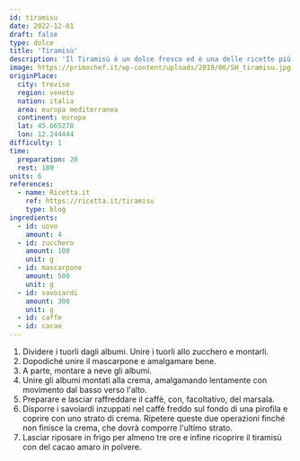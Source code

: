 ```yaml
---
id: tiramisu
date: 2022-12-01
draft: false
type: dolce
title: 'Tiramisù'
description: 'Il Tiramisù è un dolce fresco ed è una delle ricette più conosciute e antiche d’Italia. Ci sono stati molti dibattiti sulla sua origine, ma le varie fonti ormai decretano il Veneto, precisamente Treviso, come la città dove questo dolce ha visto la luce.'
image: https://primochef.it/wp-content/uploads/2019/06/SH_tiramisu.jpg
originPlace:
  city: treviso
  region: veneto
  nation: italia
  area: europa mediterranea
  continent: europa
  lat: 45.665278
  lon: 12.244444
difficulty: 1
time:
  preparation: 20
  rest: 180
units: 6
references:
  - name: Ricetta.it
    ref: https://ricetta.it/tiramisu
    type: blog
ingredients:
  - id: uovo
    amount: 4
  - id: zucchero
    amount: 100
    unit: g
  - id: mascarpone
    amount: 500
    unit: g
  - id: savoiardi
    amount: 300
    unit: g
  - id: caffe
  - id: cacao
---
```


1. Dividere i tuorli dagli albumi. Unire i tuorli allo zucchero e montarli.
1. Dopodiché unire il mascarpone e amalgamare bene.
1. A parte, montare a neve gli albumi.
1. Unire gli albumi montati alla crema, amalgamando lentamente con movimento dal basso verso l'alto.
1. Preparare e lasciar raffreddare il caffè, con, facoltativo, del marsala.
1. Disporre i savoiardi inzuppati nel caffè freddo sul fondo di una pirofila e coprire con uno strato di crema. Ripetere queste due operazioni finché non finisce la crema, che dovrà comporre l'ultimo strato.
1. Lasciar riposare in frigo per almeno tre ore e infine ricoprire il tiramisù con del cacao amaro in polvere.
